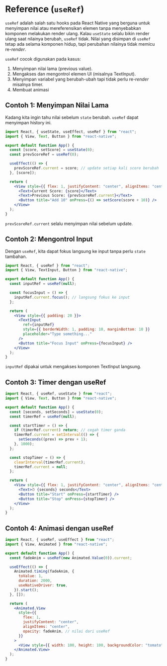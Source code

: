 # Reference (`useRef`)

`useRef` adalah salah satu hooks pada React Native yang berguna untuk menyimpan nilai atau mereferensikan elemen tanpa menyebabkan komponen melakukan render ulang. Kalau `useState` selalu bikin render ulang saat nilainya berubah, `useRef` tidak. Nilai yang disimpan di `useRef` tetap ada selama komponen hidup, tapi perubahan nilainya tidak memicu re-*render*.

`useRef` cocok digunakan pada kasus:
1. Menyimpan nilai lama (previous value).
2. Mengakses dan mengontrol elemen UI (misalnya TextInput).
3. Menyimpan variabel yang berubah-ubah tapi tidak perlu re-*render* misalnya timer.
4. Membuat animasi

## Contoh 1: Menyimpan Nilai Lama
Kadang kita ingin tahu nilai sebelum `state` berubah. `useRef` dapat menyimpan history ini.
```jsx
import React, { useState, useEffect, useRef } from "react";
import { View, Text, Button } from "react-native";

export default function App() {
  const [score, setScore] = useState(0);
  const prevScoreRef = useRef(0);

  useEffect(() => {
    prevScoreRef.current = score; // update setiap kali score berubah
  }, [score]);

  return (
    <View style={{ flex: 1, justifyContent: "center", alignItems: "center" }}>
      <Text>Current Score: {score}</Text>
      <Text>Previous Score: {prevScoreRef.current}</Text>
      <Button title="Add 10" onPress={() => setScore(score + 10)} />
    </View>
  );
}
```
`prevScoreRef.current` selalu menyimpan nilai sebelum update.

## Contoh 2: Mengontrol Input
Dengan `useRef`, kita dapat fokus langsung ke input tanpa perlu `state` tambahan.
```jsx
import React, { useRef } from "react";
import { View, TextInput, Button } from "react-native";

export default function App() {
  const inputRef = useRef(null);

  const focusInput = () => {
    inputRef.current.focus(); // langsung fokus ke input
  };

  return (
    <View style={{ padding: 20 }}>
      <TextInput
        ref={inputRef}
        style={{ borderWidth: 1, padding: 10, marginBottom: 10 }}
        placeholder="Type something..."
      />
      <Button title="Focus Input" onPress={focusInput} />
    </View>
  );
}
```
`inputRef` dipakai untuk mengakses komponen TextInput langsung.

## Contoh 3: Timer dengan useRef
```jsx
import React, { useRef, useState } from "react";
import { View, Text, Button } from "react-native";

export default function App() {
  const [seconds, setSeconds] = useState(0);
  const timerRef = useRef(null);

  const startTimer = () => {
    if (timerRef.current) return; // cegah timer ganda
    timerRef.current = setInterval(() => {
      setSeconds((prev) => prev + 1);
    }, 1000);
  };

  const stopTimer = () => {
    clearInterval(timerRef.current);
    timerRef.current = null;
  };

  return (
    <View style={{ flex: 1, justifyContent: "center", alignItems: "center" }}>
      <Text>⏱ {seconds} seconds</Text>
      <Button title="Start" onPress={startTimer} />
      <Button title="Stop" onPress={stopTimer} />
    </View>
  );
}
```

## Contoh 4: Animasi dengan useRef
```jsx
import React, { useRef, useEffect } from "react";
import { View, Animated } from "react-native";

export default function App() {
  const fadeAnim = useRef(new Animated.Value(0)).current;

  useEffect(() => {
    Animated.timing(fadeAnim, {
      toValue: 1,
      duration: 2000,
      useNativeDriver: true,
    }).start();
  }, []);

  return (
    <Animated.View
      style={{
        flex: 1,
        justifyContent: "center",
        alignItems: "center",
        opacity: fadeAnim, // nilai dari useRef
      }}
    >
      <View style={{ width: 100, height: 100, backgroundColor: "tomato" }} />
    </Animated.View>
  );
}
```
